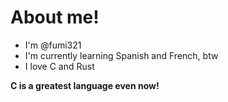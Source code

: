 # About me!

* I'm @fumi321
* I'm currently learning Spanish and French, btw
* I love C and Rust

**C is a greatest language even now!**
